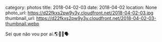 category: photos 
title: 2018-04-02-03
date: 2018-04-02
location: None
photo_url: https://d22fkxs2pw9y3y.cloudfront.net/2018-04-02-03.jpg
thumbnail_url: https://d22fkxs2pw9y3y.cloudfront.net/2018-04-02-03-thumbnail.webp

Sei que não vou por aí.🌎🤲🏻🗣             